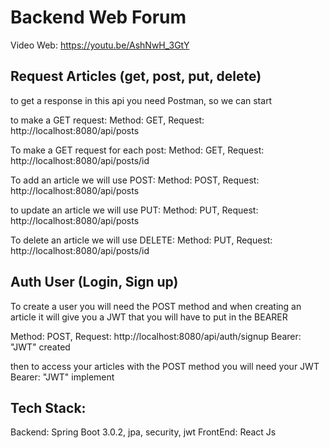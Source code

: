 # Backend Web Forum

Video Web:
https://youtu.be/AshNwH_3GtY

## Request Articles (get, post, put, delete)

to get a response in this api you need Postman, so we can start

to make a GET request:
Method: GET, Request: http://localhost:8080/api/posts

To make a GET request for each post:
Method: GET, Request: http://localhost:8080/api/posts/id

To add an article we will use POST:
Method: POST, Request: http://localhost:8080/api/posts

to update an article we will use PUT:
Method: PUT, Request: http://localhost:8080/api/posts

To delete an article we will use DELETE:
Method: PUT, Request: http://localhost:8080/api/posts/id

## Auth User (Login, Sign up)

To create a user you will need the POST method and when creating an article it will 
give you a JWT that you will have to put in the BEARER

Method: POST, Request: http://localhost:8080/api/auth/signup
    Bearer: "JWT" created

then to access your articles with the POST method you will need your JWT
    Bearer: "JWT" implement
    
## Tech Stack:
Backend:
Spring Boot 3.0.2, jpa, security, jwt
FrontEnd:
React Js

